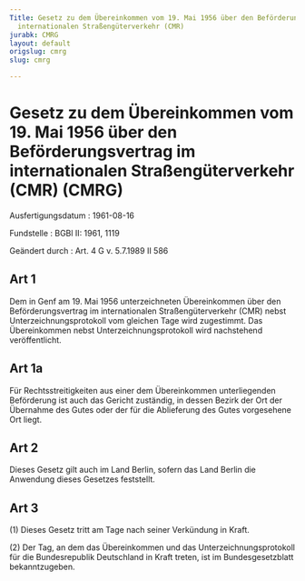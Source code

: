 ```yaml
---
Title: Gesetz zu dem Übereinkommen vom 19. Mai 1956 über den Beförderungsvertrag im
  internationalen Straßengüterverkehr (CMR)
jurabk: CMRG
layout: default
origslug: cmrg
slug: cmrg

---
```


# Gesetz zu dem Übereinkommen vom 19. Mai 1956 über den Beförderungsvertrag im internationalen Straßengüterverkehr (CMR) (CMRG)

Ausfertigungsdatum
:   1961-08-16

Fundstelle
:   BGBl II: 1961, 1119

Geändert durch
:   Art. 4 G v. 5.7.1989 II 586


## Art 1

Dem in Genf am 19. Mai 1956 unterzeichneten Übereinkommen über den Beförderungsvertrag im internationalen Straßengüterverkehr (CMR) nebst Unterzeichnungsprotokoll vom gleichen Tage wird zugestimmt. Das Übereinkommen nebst Unterzeichnungsprotokoll wird nachstehend veröffentlicht.


## Art 1a

Für Rechtsstreitigkeiten aus einer dem Übereinkommen unterliegenden Beförderung ist auch das Gericht zuständig, in dessen Bezirk der Ort der Übernahme des Gutes oder der für die Ablieferung des Gutes vorgesehene Ort liegt.


## Art 2

Dieses Gesetz gilt auch im Land Berlin, sofern das Land Berlin die Anwendung dieses Gesetzes feststellt.


## Art 3

(1) Dieses Gesetz tritt am Tage nach seiner Verkündung in Kraft.

(2) Der Tag, an dem das Übereinkommen und das Unterzeichnungsprotokoll für die Bundesrepublik Deutschland in Kraft treten, ist im Bundesgesetzblatt bekanntzugeben.

